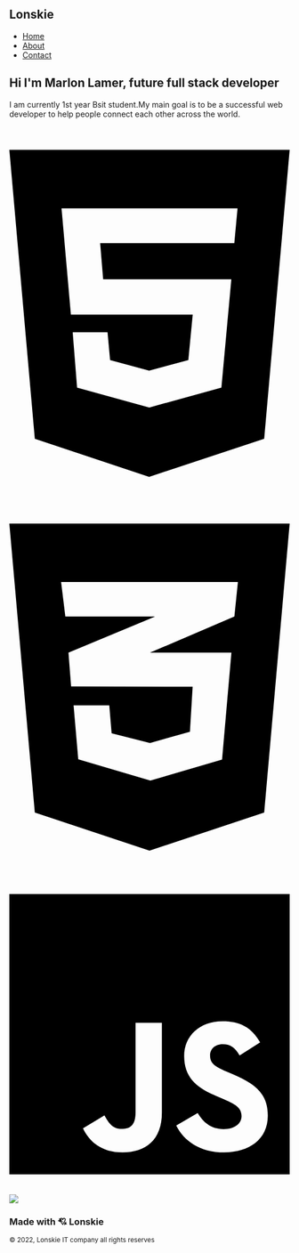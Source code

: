  <!DOCTYPE html>
 <html lang="en">
   <head>
      <meta charset="UTF-8"/>
      <meta name="viewport" content="width=device-width,initial-scale=1.0"/>
      <meta http-equiv="X-UA compatible" content="ie.edge"/>
      <title>Intro</title>
      <link rel="stylesheet" href="style.css"/>
      <script src="https://kit.fontawesome.com/cdb5aba3c7.js" crossorigin="anonymous"></script>
   </head>
   <body>
     <main>
       <nav>
         <h1>Lonskie</h1>
         <div class="nav-links">
           <ul>
               <li><a href="index.html">Home</a></li>
               <li><a href="about.html">About</a></li>
               <li><a href="contact.html">Contact</a></li>
           </ul>
         </div>    
       </nav>
       <div class="main-page">
        <div class="page-container">
         <div class="row">
         <div class="col-1">
           <h2>Hi I'm Marlon Lamer, future<span> full stack developer</span></h2>
            <p>
              I am currently 1st year Bsit student.My main goal is to be a successful web developer to help people connect each other across the world.
            </p> 
            <div class="skills">
                <svg xmlns="http://www.w3.org/2000/svg" viewBox="0 0 384 512"><path d="M0 32l34.9 395.8L191.5 480l157.6-52.2L384 32H0zm308.2 127.9H124.4l4.1 49.4h175.6l-13.6 148.4-97.9 27v.3h-1.1l-98.7-27.3-6-75.8h47.7L138 320l53.5 14.5 53.7-14.5 6-62.2H84.3L71.5 112.2h241.1l-4.4 47.7z"/></svg>
                <svg xmlns="http://www.w3.org/2000/svg" viewBox="0 0 384 512"><path d="M0 32l34.9 395.8L192 480l157.1-52.2L384 32H0zm313.1 80l-4.8 47.3L193 208.6l-.3.1h111.5l-12.8 146.6-98.2 28.7-98.8-29.2-6.4-73.9h48.9l3.2 38.3 52.6 13.3 54.7-15.4 3.7-61.6-166.3-.5v-.1l-.2.1-3.6-46.3L193.1 162l6.5-2.7H76.7L70.9 112h242.2z"/></svg>
                <svg xmlns="http://www.w3.org/2000/svg" viewBox="0 0 448 512"><path d="M0 32v448h448V32H0zm243.8 349.4c0 43.6-25.6 63.5-62.9 63.5-33.7 0-53.2-17.4-63.2-38.5l34.3-20.7c6.6 11.7 12.6 21.6 27.1 21.6 13.8 0 22.6-5.4 22.6-26.5V237.7h42.1v143.7zm99.6 63.5c-39.1 0-64.4-18.6-76.7-43l34.3-19.8c9 14.7 20.8 25.6 41.5 25.6 17.4 0 28.6-8.7 28.6-20.8 0-14.4-11.4-19.5-30.7-28l-10.5-4.5c-30.4-12.9-50.5-29.2-50.5-63.5 0-31.6 24.1-55.6 61.6-55.6 26.8 0 46 9.3 59.8 33.7L368 290c-7.2-12.9-15-18-27.1-18-12.3 0-20.1 7.8-20.1 18 0 12.6 7.8 17.7 25.9 25.6l10.5 4.5c35.8 15.3 55.9 31 55.9 66.2 0 37.8-29.8 58.6-69.7 58.6z"/></svg>
            </div>
            </div>
         </div class="col-2">
            <img src="content://com.android.providers.media.documents/document/image%3A2242" />
          </div>
         </div>
        </div>
       <footer>
          <div class="footer-container">
            <h3>Made with 💘 Lonskie</h3>
          </div>
          <div class="social media">
            <a href="https://www.facebook.com/profile.php?id=100070795698243"><i class="fa-brands fa-facebook"></i></a>
            <i class="fa-brands fa-github"></i>
            <i class="fa-brands fa-square-twitter"></i>
            <i class="fa-brands fa-linkedin"></i>
          </div>
         <div class="footerline"></div>
        <small>© 2022, Lonskie IT company all rights reserves</small>
       </footer>
      </div>
     </main>
   </body>
 </html>
